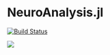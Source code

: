 # NeuroAnalysis.jl

[![Build Status](https://travis-ci.org/ZaneMuir/NeuroAnalysis.jl.svg?branch=master)](https://travis-ci.org/ZaneMuir/NeuroAnalysis.jl)

[![](https://img.shields.io/badge/docs-latest-blue.svg)](https://USER_NAME.github.io/PACKAGE_NAME.jl/latest)
